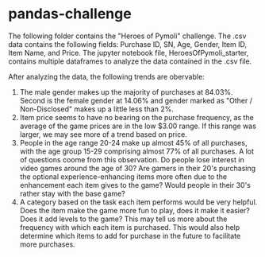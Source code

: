 # pandas-challenge

The following folder contains the "Heroes of Pymoli" challenge. The .csv data contains the following fields: Purchase ID, SN, Age, Gender, Item ID, Item Name, and Price. The jupyter notebook file, HeroesOfPymoli_starter, contains multiple dataframes to analyze the data contained in the .csv file. 


After analyzing the data, the following trends are obervable:
1. The male gender makes up the majority of purchases at 84.03%. Second is the female gender at 14.06% and gender marked as "Other / Non-Disclosed" makes up a little less than 2%.
2. Item price seems to have no bearing on the purchase frequency, as the average of the game prices are in the low $3.00 range. If this range was larger, we may see more of a trend based on price.
3. People in the age range 20-24 make up almost 45% of all purchases, with the age group 15-29 comprising almost 77% of all purchases. A lot of questions coome from this observation. Do people lose interest in video games around the age of 30? Are gamers in their 20's purchasing the optional experience-enhancing items more often due to the enhancement each item gives to the game? Would people in their 30's rather stay with the base game?
4. A category based on the task each item performs would be very helpful. Does the item make the game more fun to play, does it make it easier? Does it add levels to the game? This may tell us more about the frequency with which each item is purchased. This would also help determine which items to add for purchase in the future to facilitate more purchases.